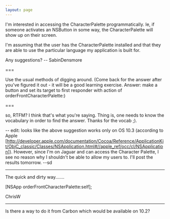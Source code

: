 ```yaml
---
layout: page
---
```


I'm interested in accessing the CharacterPalette programmatically. Ie, if someone activates an NSButton in some way, the CharacterPalette will show up on their screen. 

I'm assuming that the user has the CharacterPalette installed and that they are able to use the particular language my application is built for.

Any suggestions?
-- SabinDensmore

===

Use the usual methods of digging around. (Come back for the answer after you've figured it out - it will be a good learning exercise. Answer: make a button and set its target to first responder with action of orderFrontCharacterPalette:)

===

so, RTFM? I think that's what you're saying. Thing is, one needs to know the vocabulary in order to find the answer. Thanks for the vocab ;).

-- edit: looks like the above suggestion works only on OS 10.3 (according to Apple [http://developer.apple.com/documentation/Cocoa/Reference/ApplicationKit/ObjC_classic/Classes/NSApplication.html#//apple_ref/occ/cl/NSApplication]). However, since I'm on Jaguar and can access the Character Palette, I see no reason why I shouldn't be able to allow my users to. I'll post the results tomorrow. --sd

----

The quick and dirty way.......

[NSApp orderFrontCharacterPalette:self];

ChrisW

----

Is there a way to do it from Carbon which would be available on 10.2?
